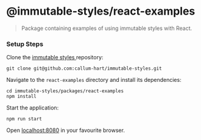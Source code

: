 # @immutable-styles/react-examples
> Package containing examples of using immutable styles with React.

### Setup Steps

Clone the [immutable styles ]() repository:

```
git clone git@github.com:callum-hart/immutable-styles.git
```

Navigate to the `react-examples` directory and install its dependencies:

```
cd immutable-styles/packages/react-examples
npm install
```

Start the application:

```
npm run start
```

Open [localhost:8080](http://localhost:8080) in your favourite browser.

